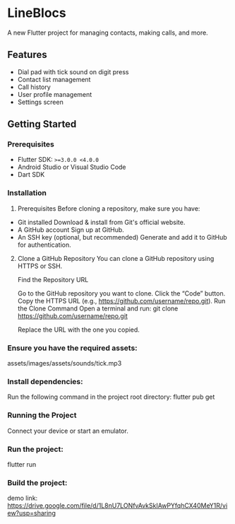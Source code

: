 # LineBlocs

A new Flutter project for managing contacts, making calls, and more.

## Features

- Dial pad with tick sound on digit press
- Contact list management
- Call history
- User profile management
- Settings screen

## Getting Started

### Prerequisites

- Flutter SDK: `>=3.0.0 <4.0.0`
- Android Studio or Visual Studio Code
- Dart SDK

### Installation

1. Prerequisites
   Before cloning a repository, make sure you have:

- Git installed
  Download & install from Git's official website.
- A GitHub account
  Sign up at GitHub.
- An SSH key (optional, but recommended)
  Generate and add it to GitHub for authentication.

2. Clone a GitHub Repository
   You can clone a GitHub repository using HTTPS or SSH.

   Find the Repository URL

   Go to the GitHub repository you want to clone.
   Click the “Code” button.
   Copy the HTTPS URL (e.g., https://github.com/username/repo.git).
   Run the Clone Command Open a terminal and run:
   git clone https://github.com/username/repo.git

    Replace the URL with the one you copied.

### Ensure you have the required assets:
assets/images/assets/sounds/tick.mp3

### Install dependencies:  
Run the following command in the project root directory:
  flutter pub get

### Running the Project
Connect your device or start an emulator.

### Run the project:
flutter run

### Build the project:
demo link: https://drive.google.com/file/d/1L8nU7LONfvAvkSkIAwPYfqhCX40MeY1R/view?usp=sharing